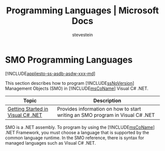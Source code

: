 ﻿---
title: "Programming Languages | Microsoft Docs"
ms.custom: ""
ms.date: "08/06/2017"
ms.prod: sql
ms.prod_service: "database-engine"
ms.component: "smo"
ms.reviewer: ""
ms.suite: "sql"
ms.technology: 

ms.tgt_pltfrm: ""
ms.topic: "reference"
helpviewer_keywords: 
  - "languages [SMO]"
  - "SQL Server Management Objects, languages"
  - ".NET Framework [SMO]"
  - "SMO [SQL Server], languages"
  - "programming environments [SMO]"
  - "development environments [SMO]"
ms.assetid: f5e5a832-03e9-477b-b55d-491c678ebb43
caps.latest.revision: 33
author: "stevestein"
ms.author: "sstein"
manager: craigg
monikerRange: "= azuresqldb-current || = azure-sqldw-latest || >= sql-server-2016 || = sqlallproducts-allversions"
---
# SMO Programming Languages
[!INCLUDE[appliesto-ss-asdb-asdw-xxx-md](../../includes/appliesto-ss-asdb-asdw-xxx-md.md)]

  This section describes how to program [!INCLUDE[ssNoVersion](../../includes/ssnoversion-md.md)] Management Objects (SMO) in [!INCLUDE[msCoName](../../includes/msconame-md.md)] Visual C# .NET.
  
|Topic|Description|  
|-----------|-----------------|  
|[Getting Started in Visual C&#35; .NET](../../relational-databases/server-management-objects-smo/smo-programming-getting-started-in-visual-csharp-net.md)|Provides information on how to start writing an SMO program in Visual C# .NET|  
  
 SMO is a .NET assembly. To program by using the [!INCLUDE[msCoName](../../includes/msconame-md.md)] .NET Framework, you must choose a language that is supported by the common language runtime. In the SMO reference, there is syntax for managed languages such as Visual C# .NET.  
  
  
